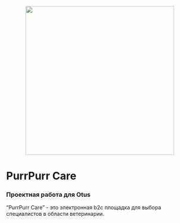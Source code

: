 <p align="center"><img src="https://i.ibb.co/vwDFq9P/logo-big.png" width="400"></a></p>

# PurrPurr Care

### Проектная работа для Otus

“PurrPurr Care” - это электронная b2c площадка для выбора специалистов в области ветеринарии.
